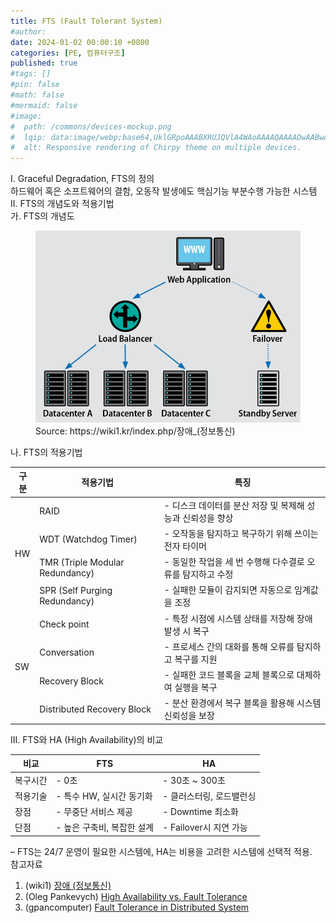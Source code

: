 ```yaml
---
title: FTS (Fault Tolerant System)
#author: 
date: 2024-01-02 00:00:10 +0800
categories: [PE, 컴퓨터구조]
published: true
#tags: []
#pin: false
#math: false
#mermaid: false
#image:
#  path: /commons/devices-mockup.png
#  lqip: data:image/webp;base64,UklGRpoAAABXRUJQVlA4WAoAAAAQAAAADwAABwAAQUxQSDIAAAARL0AmbZurmr57yyIiqE8oiG0bejIYEQTgqiDA9vqnsUSI6H+oAERp2HZ65qP/VIAWAFZQOCBCAAAA8AEAnQEqEAAIAAVAfCWkAALp8sF8rgRgAP7o9FDvMCkMde9PK7euH5M1m6VWoDXf2FkP3BqV0ZYbO6NA/VFIAAAA
#  alt: Responsive rendering of Chirpy theme on multiple devices.
---
```


<div class="post-wrap">
  <div class="para">
    <div class="para-title">
      I. Graceful Degradation, FTS의 정의
    </div>
    <div class="para-cntnt">
      하드웨어 혹은 소프트웨어의 결함, 오동작 발생에도 <span class="post-kwd">핵심기능 부분수행 가능</span>한 시스템
    </div>
  </div>
  
  <div class="para">
    <div class="para-title">
      II. FTS의 개념도와 적용기법
    </div>
    <div class="para-cntnt">
      <div class="para">
        <div class="para-title">
          가. FTS의 개념도
        </div>
        <div class="para-cntnt">
          <figure class="post-figure">
            <img src="/assets/img/posts/FTS.png" alt="FTS">
            <figcaption>Source: https://wiki1.kr/index.php/장애_(정보통신)</figcaption>
          </figure>
        </div>
      </div>
      <div class="para">
        <div class="para-title">
          나. FTS의 적용기법
        </div>
        <div class="para-cntnt">
          <table class="post-table">
            <thead>
              <tr>
                <th>구분</th>
                <th>적용기법</th>
                <th>특징</th>
              </tr>
            </thead>
            <tbody>
              <tr>
                <td rowspan="4">HW</td>
                <td>RAID</td>
                <td>- 디스크 데이터를 분산 저장 및 복제해 성능과 신뢰성을 향상</td>
              </tr>
              <tr>
                <td>WDT (Watchdog Timer)</td>
                <td>- 오작동을 탐지하고 복구하기 위해 쓰이는 전자 타이머</td>
              </tr>
              <tr>
                <td>TMR (Triple Modular Redundancy)</td>
                <td>- 동일한 작업을 세 번 수행해 다수결로 오류를 탐지하고 수정</td>
              </tr>
              <tr>
                <td>SPR (Self Purging Redundancy)</td>
                <td>- 실패한 모듈이 감지되면 자동으로 임계값을 조정</td>
              </tr>
              <tr>
                <td rowspan="4">SW</td>
                <td>Check point</td>
                <td>- 특정 시점에 시스템 상태를 저장해 장애 발생 시 복구</td>
              </tr>
              <tr>
                <td>Conversation</td>
                <td>- 프로세스 간의 대화를 통해 오류를 탐지하고 복구를 지원</td>
              </tr>
              <tr>
                <td>Recovery Block</td>
                <td>- 실패한 코드 블록을 교체 블록으로 대체하여 실행을 복구</td>
              </tr>
              <tr>
                <td>Distributed Recovery Block</td>
                <td>- 분산 환경에서 복구 블록을 활용해 시스템 신뢰성을 보장</td>
              </tr>
            </tbody>
          </table>
        </div>
      </div>
    </div>
  </div>

  <div class="para">
    <div class="para-title">
      III. FTS와 HA (High Availability)의 비교
    </div>
    <div class="para-cntnt">
      <table class="post-table">
        <thead>
            <tr>
              <th>비교</th>
              <th>FTS</th>
              <th>HA</th>
            </tr>
        </thead>
        <tbody>
		      <tr>
            <td>복구시간</td>
            <td>- 0초</td>
            <td>- 30초 ~ 300초</td>
          </tr>
		      <tr>
            <td>적용기술</td>
            <td>- 특수 HW, 실시간 동기화</td>
            <td>- 클러스터링, 로드밸런싱</td>
          </tr>
		      <tr>
            <td>장점</td>
            <td>- 무중단 서비스 제공</td>
            <td>- Downtime 최소화</td>
          </tr>
		      <tr>
            <td>단점</td>
            <td>- 높은 구축비, 복잡한 설계</td>
            <td>- Failover시 지연 가능</td>
          </tr>
        </tbody>
      </table>
    </div>
  </div>
</div>
&ndash; FTS는 24/7 운영이 필요한 시스템에, HA는 비용을 고려한 시스템에 선택적 적용.

<div class="refr-wrap">
  <div class="refr-title">
    참고자료
  </div>
  <ol class="refr-list">
    <li>(wiki1) <a target="_blank" href="https://wiki1.kr/index.php/장애_(정보통신)">장애 (정보통신)</a></li>
    <li>(Oleg Pankevych) <a target="_blank" href="https://www.starwindsoftware.com/blog/high-availability-vs-fault-tolerance/">High Availability vs. Fault Tolerance</a></li>
	  <li>(gpancomputer) <a target="_blank" href="https://www.geeksforgeeks.org/fault-tolerance-in-distributed-system/">Fault Tolerance in Distributed System</a></li>
  </ol>
</div>
